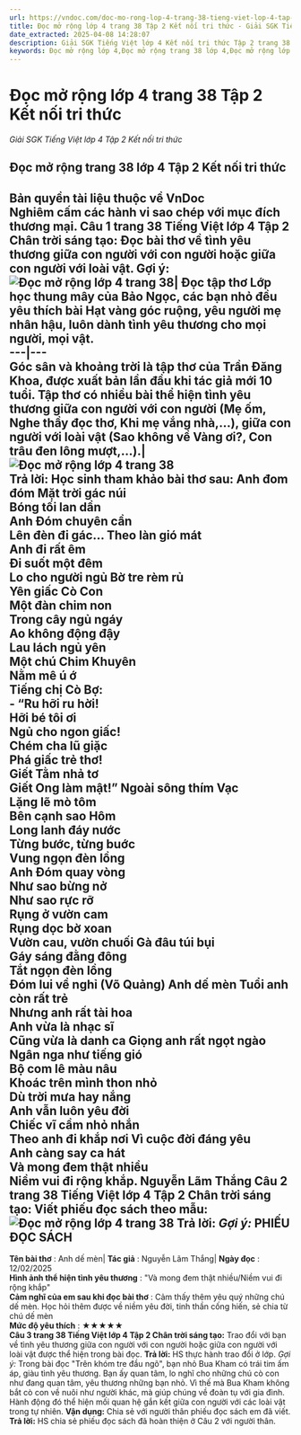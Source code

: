 ```yaml
---
url: https://vndoc.com/doc-mo-rong-lop-4-trang-38-tieng-viet-lop-4-tap-2-ket-noi-tri-thuc-301035
title: Đọc mở rộng lớp 4 trang 38 Tập 2 Kết nối tri thức - Giải SGK Tiếng Việt lớp 4 Tập 2 Kết nối tri thức - VnDoc.com
date_extracted: 2025-04-08 14:28:07
description: Giải SGK Tiếng Việt lớp 4 Kết nối tri thức Tập 2 trang 38 được biên soạn nhằm giúp các em HS đạt kết quả tốt trong quá trình làm bài tập và học tập môn Tiếng Việt lớp 4.
keywords: Đọc mở rộng lớp 4,Đọc mở rộng trang 38 lớp 4,Đọc mở rộng lớp 4 trang 38,Giải bài Đọc mở rộng lớp 4,Đọc mở rộng lớp 4 Tập 2 trang 38,Đọc mở rộng trang 38 lớp 4 Tập 2,Đọc mở rộng lớp 4 Kết nối tri thức,Đọc mở rộng trang 38 lớp 4 Kết nối tri thức,tiếng việt lớp 4 tập 2 trang 38,tiếng việt lớp 4,tiếng việt lớp 4 kết nối tri thức,bài tập tiếng việt lớp 4,giải bài tập tiếng việt lớp 4,tiếng việt lớp 4 tập 2
---
```


# Đọc mở rộng lớp 4 trang 38 Tập 2 Kết nối tri thức
 _Giải SGK Tiếng Việt lớp 4 Tập 2 Kết nối tri thức_
## **Đọc mở rộng trang 38 lớp 4 Tập 2 Kết nối tri thức**
**Bản quyền tài liệu thuộc về VnDoc**  
**Nghiêm cấm các hành vi sao chép với mục đích thương mại.**
**Câu 1 trang 38 Tiếng Việt lớp 4 Tập 2 Chân trời sáng tạo:** Đọc bài thơ về tình yêu thương giữa con người với con người hoặc giữa con người với loài vật.
**Gợi ý:**
![Đọc mở rộng lớp 4 trang 38](https://i.vdoc.vn/data/image/2023/07/12/doc-mo-rong-lop-4-trang-38-tieng-viet-lop-4-tap-2-ket-noi-tri-thuc-h3.jpg)|  Đọc tập thơ Lớp học thung mây của Bảo Ngọc, các bạn nhỏ đều yêu thích bài Hạt vàng góc ruộng, yêu người mẹ nhân hậu, luôn dành tình yêu thương cho mọi người, mọi vật.  
---|---  
Góc sân và khoảng trời là tập thơ của Trần Đăng Khoa, được xuất bản lần đầu khi tác giả mới 10 tuổi. Tập thơ có nhiều bài thể hiện tình yêu thương giữa con người với con người \(Mẹ ốm, Nghe thầy đọc thơ, Khi mẹ vắng nhà,…\), giữa con người với loài vật \(Sao không về Vàng ơi?, Con trâu đen lông mượt,…\).| ![Đọc mở rộng lớp 4 trang 38](https://i.vdoc.vn/data/image/2023/07/12/doc-mo-rong-lop-4-trang-38-tieng-viet-lop-4-tap-2-ket-noi-tri-thuc-h2.jpg)  
**Trả lời:**
Học sinh tham khảo bài thơ sau:
**Anh đom đóm**
Mặt trời gác núi  
Bóng tối lan dần  
Anh Đóm chuyên cần  
Lên đèn đi gác...
Theo làn gió mát  
Anh đi rất êm  
Đi suốt một đêm  
Lo cho người ngủ
Bờ tre rèm rủ  
Yên giấc Cò Con  
Một đàn chim non  
Trong cây ngủ ngáy  
Ao không động đậy  
Lau lách ngủ yên  
Một chú Chim Khuyên  
Nằm mê ú ớ  
Tiếng chị Cò Bợ:  
\- “Ru hỡi ru hời\!  
Hỡi bé tôi ơi  
Ngủ cho ngon giấc\!  
Chém cha lũ giặc  
Phá giấc trẻ thơ\!  
Giết Tằm nhả tơ  
Giết Ong làm mật\!”
Ngoài sông thím Vạc  
Lặng lẽ mò tôm  
Bên cạnh sao Hôm  
Long lanh đáy nước  
Từng bước, từng buớc  
Vung ngọn đèn lồng  
Anh Đóm quay vòng  
Như sao bừng nở  
Như sao rực rỡ  
Rụng ở vườn cam  
Rụng dọc bờ xoan  
Vườn cau, vườn chuối
Gà đâu túi bụi  
Gáy sáng đằng đông  
Tắt ngọn đèn lồng  
Đóm lui về nghỉ
\(Võ Quảng\)
**Anh dế mèn**
Tuổi anh còn rất trẻ  
Nhưng anh rất tài hoa  
Anh vừa là nhạc sĩ  
Cũng vừa là danh ca
Giọng anh rất ngọt ngào  
Ngân nga như tiếng gió  
Bộ com lê màu nâu  
Khoác trên mình thon nhỏ  
Dù trời mưa hay nắng  
Anh vẫn luôn yêu đời  
Chiếc vĩ cầm nhỏ nhắn  
Theo anh đi khắp nơi
Vì cuộc đời đáng yêu  
Anh càng say ca hát  
Và mong đem thật nhiều  
Niềm vui đi rộng khắp.
Nguyễn Lãm Thắng
**Câu 2 trang 38 Tiếng Việt lớp 4 Tập 2 Chân trời sáng tạo:** Viết phiếu đọc sách theo mẫu:
![Đọc mở rộng lớp 4 trang 38](https://i.vdoc.vn/data/image/2023/07/12/doc-mo-rong-lop-4-trang-38-tieng-viet-lop-4-tap-2-ket-noi-tri-thuc-h1.jpg)
**Trả lời:**
_Gợi ý:_
**PHIẾU ĐỌC SÁCH**  
---  
**Tên bài thơ** : Anh dế mèn| **Tác giả** : Nguyễn Lãm Thắng| **Ngày đọc** : 12/02/2025  
**Hình ảnh thể hiện tình yêu thương** : "Và mong đem thật nhiều/Niềm vui đi rộng khắp"  
**Cảm nghĩ của em sau khi đọc bài thơ** : Cảm thấy thêm yêu quý những chú dế mèn. Học hỏi thêm được về niềm yêu đời, tinh thần cống hiến, sẻ chia từ chú dế mèn  
**Mức độ yêu thích** : ★★★★★  
**Câu 3 trang 38 Tiếng Việt lớp 4 Tập 2 Chân trời sáng tạo:** Trao đổi với bạn về tình yêu thương giữa con người với con người hoặc giữa con người với loài vật được thể hiện trong bài đọc.
**Trả lời:**
HS thực hành trao đổi ở lớp.
_Gợi ý:_
Trong bài đọc "Trên khóm tre đầu ngõ", bạn nhỏ Bua Kham có trái tim ấm áp, giàu tình yêu thương. Bạn ấy quan tâm, lo nghĩ cho những chú cò con như đang quan tâm, yêu thương những bạn nhỏ. Vì thế mà Bua Kham không bắt cò con về nuôi như người khác, mà giúp chúng về đoàn tụ với gia đình. Hành động đó thể hiện mối quan hệ gắn kết giữa con người với các loài vật trong tự nhiên.
**Vận dụng:** Chia sẻ với người thân phiếu đọc sách em đã viết.
**Trả lời:**
HS chia sẻ phiếu đọc sách đã hoàn thiện ở Câu 2 với người thân.

